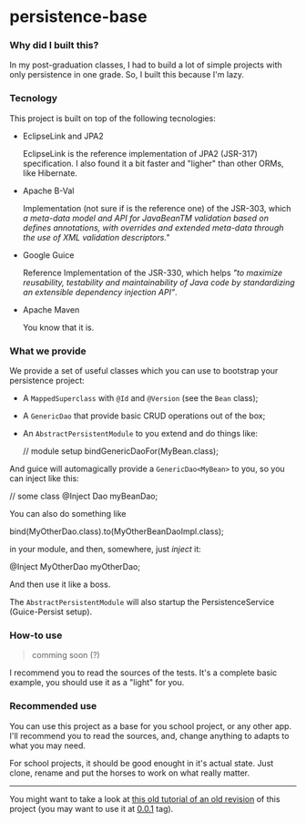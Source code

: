 persistence-base
================

### Why did I built this?

In my post-graduation classes, I had to build a lot of simple projects
with only persistence in one grade. So, I built this because I'm lazy.

### Tecnology

This project is built on top of the following tecnologies:

* EclipseLink and JPA2

  EclipseLink is the reference implementation of JPA2 (JSR-317)
  specification. I also found it a bit faster and "ligher" than
  other ORMs, like Hibernate.

* Apache B-Val

  Implementation (not sure if is the reference one) of the JSR-303, which
  _a meta-data model and API for JavaBeanTM validation based on defines
  annotations, with overrides and extended meta-data through the use of
  XML validation descriptors."_

* Google Guice

  Reference Implementation of the JSR-330, which helps _"to maximize reusability,
  testability and maintainability of Java code by standardizing an extensible
  dependency injection API"_.

* Apache Maven

  You know that it is.


### What we provide

We provide a set of useful classes which you can use to bootstrap your persistence
project:

* A `MappedSuperclass` with `@Id` and `@Version` (see the `Bean` class);
* A `GenericDao` that provide basic CRUD operations out of the box;
* An `AbstractPersistentModule` to you extend and do things like:
  
  // module setup
  bindGenericDaoFor(MyBean.class);

And guice will automagically provide a `GenericDao<MyBean>` to you, so you can inject like this:

  // some class
  @Inject Dao<MyBean> myBeanDao;
  
You can also do something like 

  bind(MyOtherDao.class).to(MyOtherBeanDaoImpl.class);

in your module, and then, somewhere, just _inject_ it:

  @Inject MyOtherDao myOtherDao;
  
And then use it like a boss.


The `AbstractPersistentModule` will also startup the PersistenceService (Guice-Persist setup).

### How-to use

> comming soon (?)

I recommend you to read the sources of the tests. It's a complete basic example, you should use
it as a "light" for you.


### Recommended use

You can use this project as a base for you school project, or any other app. I'll recommend
you to read the sources, and, change anything to adapts to what you may need.

For school projects, it should be good enought in it's actual state. Just clone, rename and
put the horses to work on what really matter.

-------------

You might want to take a look at [this old tutorial of an old revision][1] of this project (you
may want to use it at [0.0.1][2] tag).

[1]: http://caarlos0.github.com/posts/modular-persistence/
[2]: https://github.com/caarlos0/persistence-base/tree/v0.0.1
